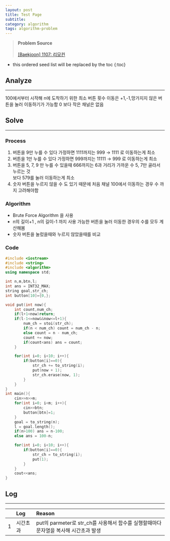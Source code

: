 ```yaml
---
layout: post
title: Test Page
subtitle: 
category: algorithm
tags: algorithm-problem
---
```


> **Problem Source** <br><br>
>[[Baekjoon] 1107: 리모컨](https://www.acmicpc.net/problem/1107)

* this ordered seed list will be replaced by the toc
{:toc}
## Analyze 
<hr>
100에서부터 시작해 n에 도착하기 위한 최소 버튼 횟수 
이동은 +1,-1,망가지지 않은 버튼을 눌러 이동하기가 가능함 
0 보다 작은 채널은 없음

## Solve
<hr>

### Process

1. 버튼을 9만 누를 수 있다 가정하면 1111까지는 999 → 1111 로 이동하는게 최소
2. 버튼을 1만 누를 수 있다 가정하면 999까지는 11111 → 999 로 이동하는게 최소
3. 버튼을 5, 7, 9 만 누를 수 있을때 666까지는 6과 거리가 가까운 수 5, 7만 골라서 누르는 것
   <br>보다 579를 눌러 이동하는게 최소
4. 숫자 버튼을 누르지 않을 수 도 있기 때문에 처음 채널 100에서 이동하는 경우 수 까지 고려해야함

### Algorithm

- Brute Force Algorithm 을 사용
- n의 길이+1 , n의 길이-1 까지 사용 가능한 버튼을 눌러 이동한 경우의 수를 모두 계산해봄
- 숫자 버튼을 눌렀을때와 누르지 않았을때를 비교

### Code


```c++
#include <iostream>
#include <string>
#include <algorithm>
using namespace std;

int n,m,btn,l;
int ans = INT32_MAX;
string goal,str_ch;
int button[10]={0,};

void put(int now){
    int count,num_ch;
    if(l+1<now)return;
    if(l-1<=now&&now<=l+1){
        num_ch = stoi(str_ch);
        if(n < num_ch) count = num_ch - n;
        else count = n - num_ch;
        count += now;
        if(count<ans) ans = count;
    }

    for(int i=0; i<10; i++){
        if(button[i]==0){
            str_ch += to_string(i);
            put(now + 1);
            str_ch.erase(now, 1);
        }
    }
}
int main(){
    cin>>n>>m;
    for(int i=0; i<m; i++){
        cin>>btn;
        button[btn]=1;
    }
    goal = to_string(n);
    l = goal.length();
    if(n>100) ans = n-100;
    else ans = 100-n;

    for(int i=0; i<10; i++){
        if(button[i]==0){
            str_ch = to_string(i);
            put(1);
        }
    }
    cout<<ans;
}
```

## Log
<hr>

|      |   Log      | Reason|
|:---:|:-----------|:------|
|1    | 시간초과 | put의 parmeter로 str_ch를 사용해서 함수를 실행할때마다 문자열을 복사해 시간초과 발생|

